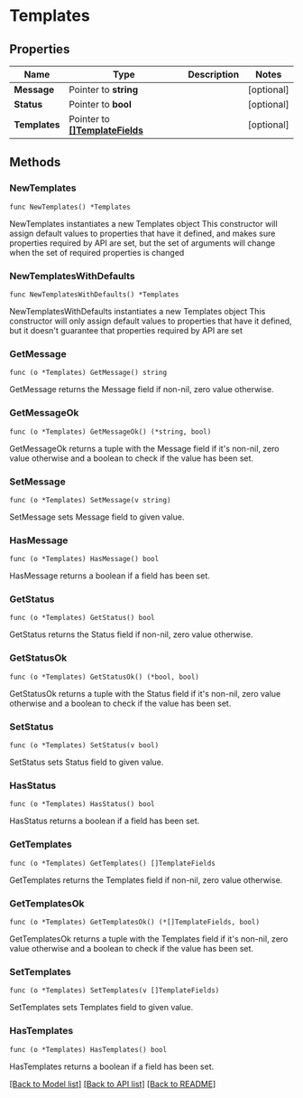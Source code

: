 # Templates

## Properties

Name | Type | Description | Notes
------------ | ------------- | ------------- | -------------
**Message** | Pointer to **string** |  | [optional] 
**Status** | Pointer to **bool** |  | [optional] 
**Templates** | Pointer to [**[]TemplateFields**](TemplateFields.md) |  | [optional] 

## Methods

### NewTemplates

`func NewTemplates() *Templates`

NewTemplates instantiates a new Templates object
This constructor will assign default values to properties that have it defined,
and makes sure properties required by API are set, but the set of arguments
will change when the set of required properties is changed

### NewTemplatesWithDefaults

`func NewTemplatesWithDefaults() *Templates`

NewTemplatesWithDefaults instantiates a new Templates object
This constructor will only assign default values to properties that have it defined,
but it doesn't guarantee that properties required by API are set

### GetMessage

`func (o *Templates) GetMessage() string`

GetMessage returns the Message field if non-nil, zero value otherwise.

### GetMessageOk

`func (o *Templates) GetMessageOk() (*string, bool)`

GetMessageOk returns a tuple with the Message field if it's non-nil, zero value otherwise
and a boolean to check if the value has been set.

### SetMessage

`func (o *Templates) SetMessage(v string)`

SetMessage sets Message field to given value.

### HasMessage

`func (o *Templates) HasMessage() bool`

HasMessage returns a boolean if a field has been set.

### GetStatus

`func (o *Templates) GetStatus() bool`

GetStatus returns the Status field if non-nil, zero value otherwise.

### GetStatusOk

`func (o *Templates) GetStatusOk() (*bool, bool)`

GetStatusOk returns a tuple with the Status field if it's non-nil, zero value otherwise
and a boolean to check if the value has been set.

### SetStatus

`func (o *Templates) SetStatus(v bool)`

SetStatus sets Status field to given value.

### HasStatus

`func (o *Templates) HasStatus() bool`

HasStatus returns a boolean if a field has been set.

### GetTemplates

`func (o *Templates) GetTemplates() []TemplateFields`

GetTemplates returns the Templates field if non-nil, zero value otherwise.

### GetTemplatesOk

`func (o *Templates) GetTemplatesOk() (*[]TemplateFields, bool)`

GetTemplatesOk returns a tuple with the Templates field if it's non-nil, zero value otherwise
and a boolean to check if the value has been set.

### SetTemplates

`func (o *Templates) SetTemplates(v []TemplateFields)`

SetTemplates sets Templates field to given value.

### HasTemplates

`func (o *Templates) HasTemplates() bool`

HasTemplates returns a boolean if a field has been set.


[[Back to Model list]](../README.md#documentation-for-models) [[Back to API list]](../README.md#documentation-for-api-endpoints) [[Back to README]](../README.md)


